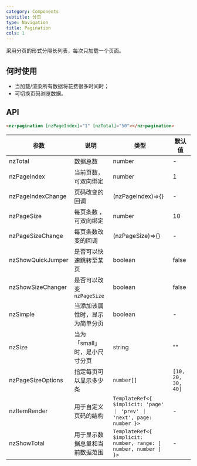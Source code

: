 ```yaml
---
category: Components
subtitle: 分页
type: Navigation
title: Pagination
cols: 1
---
```


采用分页的形式分隔长列表，每次只加载一个页面。

## 何时使用

- 当加载/渲染所有数据将花费很多时间时；
- 可切换页码浏览数据。

## API

```html
<nz-pagination [nzPageIndex]="1" [nzTotal]="50"></nz-pagination>
```

| 参数 | 说明 | 类型 | 默认值 |
| --- | --- | --- | --- |
| nzTotal | 数据总数 | number | - |
| nzPageIndex | 当前页数，可双向绑定 | number | 1 |
| nzPageIndexChange | 页码改变的回调 | (nzPageIndex)=>{} | - |
| nzPageSize | 每页条数 ，可双向绑定| number | 10|
| nzPageSizeChange | 每页条数改变的回调 | (nzPageSize)=>{} | - |
| nzShowQuickJumper | 是否可以快速跳转至某页 | boolean | false |
| nzShowSizeChanger | 是否可以改变 `nzPageSize` | boolean | false |
| nzSimple | 当添加该属性时，显示为简单分页 | boolean | - |
| nzSize | 当为「small」时，是小尺寸分页 | string | "" |
| nzPageSizeOptions | 指定每页可以显示多少条 | `number[]` | `[10, 20, 30, 40]` |
| nzItemRender | 用于自定义页码的结构 | `TemplateRef<{ $implicit: 'page' ｜ 'prev' ｜ 'next', page: number }>` | - |
| nzShowTotal | 用于显示数据总量和当前数据范围	 | `TemplateRef<{ $implicit: number, range: [ number, number ] }>` | - |
